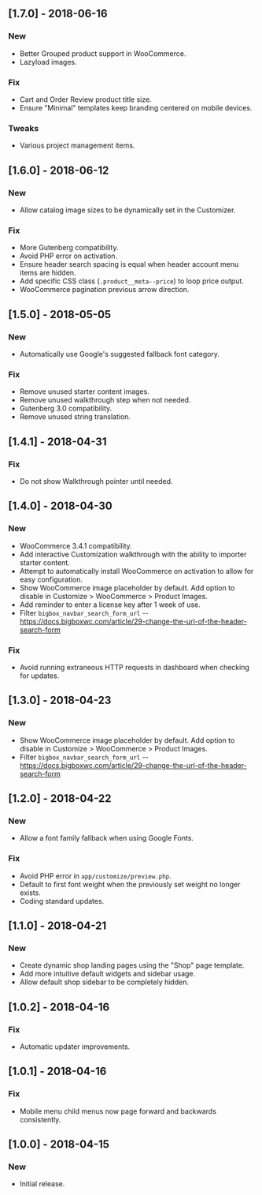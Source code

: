 ## [1.7.0] - 2018-06-16

### New

- Better Grouped product support in WooCommerce.
- Lazyload images.

### Fix

- Cart and Order Review product title size.
- Ensure "Minimal" templates keep branding centered on mobile devices.

### Tweaks

- Various project management items.

## [1.6.0] - 2018-06-12

### New

- Allow catalog image sizes to be dynamically set in the Customizer.

### Fix

- More Gutenberg compatibility.
- Avoid PHP error on activation.
- Ensure header search spacing is equal when header account menu items are hidden.
- Add specific CSS class (`.product__meta--price`) to loop price output.
- WooCommerce pagination previous arrow direction.

## [1.5.0] - 2018-05-05

### New

- Automatically use Google's suggested fallback font category.

### Fix

- Remove unused starter content images.
- Remove unused walkthrough step when not needed.
- Gutenberg 3.0 compatibility.
- Remove unused string translation.

## [1.4.1] - 2018-04-31

### Fix

- Do not show Walkthrough pointer until needed.

## [1.4.0] - 2018-04-30

### New

- WooCommerce 3.4.1 compatibility.
- Add interactive Customization walkthrough with the ability to importer starter content.
- Attempt to automatically install WooCommerce on activation to allow for easy configuration.
- Show WooCommerce image placeholder by default. Add option to disable in Customize > WooCommerce > Product Images.
- Add reminder to enter a license key after 1 week of use.
- Filter `bigbox_navbar_search_form_url` -- https://docs.bigboxwc.com/article/29-change-the-url-of-the-header-search-form

### Fix

- Avoid running extraneous HTTP requests in dashboard when checking for updates.

## [1.3.0] - 2018-04-23

### New

- Show WooCommerce image placeholder by default. Add option to disable in Customize > WooCommerce > Product Images.
- Filter `bigbox_navbar_search_form_url` -- https://docs.bigboxwc.com/article/29-change-the-url-of-the-header-search-form

## [1.2.0] - 2018-04-22

### New

- Allow a font family fallback when using Google Fonts.

### Fix

- Avoid PHP error in `app/customize/preview.php`.
- Default to first font weight when the previously set weight no longer exists.
- Coding standard updates.

## [1.1.0] - 2018-04-21

### New

- Create dynamic shop landing pages using the "Shop" page template.
- Add more intuitive default widgets and sidebar usage.
- Allow default shop sidebar to be completely hidden.

## [1.0.2] - 2018-04-16

### Fix

- Automatic updater improvements.

## [1.0.1] - 2018-04-16

### Fix

- Mobile menu child menus now page forward and backwards consistently.

## [1.0.0] - 2018-04-15

### New

- Initial release.
